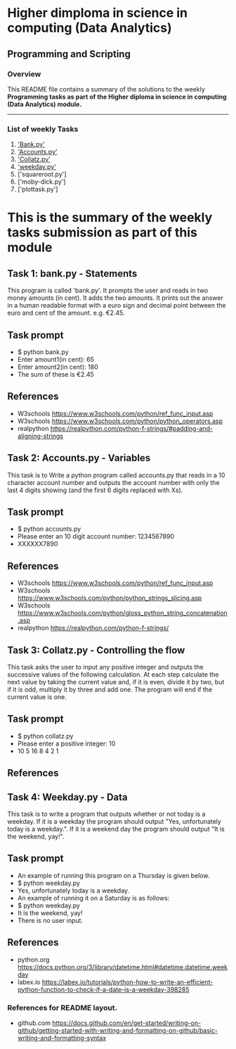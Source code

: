 # Higher dimploma in science in computing (Data Analytics)
## Programming and Scripting

### Overview
This README file contains a summary of the 
solutions to the weekly **Programming tasks as part of the Higher diploma in science in computing (Data Analytics) module.**

---

### List of weekly Tasks
1. ['Bank.py'](https://github.com/eannaforde/PANDS-/blob/main/Bank.py)
2. ['Accounts.py'](https://github.com/eannaforde/PANDS-/blob/main/Accounts.py)
3. ['Collatz.py'](https://github.com/eannaforde/PANDS-/blob/main/collatz.py)
4. ['weekday.py'](https://github.com/eannaforde/PANDS-/blob/main/weekday.py)
5. ['squareroot.py']
6. ['moby-dick.py']
7. ['plottask.py']


# This is the summary of the weekly tasks submission as part of this module

## Task 1: bank.py - Statements 
This program is called 'bank.py'. It prompts the user and reads in two money amounts (in cent). It adds the two amounts. It prints out the answer in a human readable format with a euro sign and decimal point between the euro and cent of the amount. e.g. €2.45.
## Task prompt
* $ python bank.py
* Enter amount1(in cent): 65
* Enter amount2(in cent): 180
* The sum of these is €2.45
## References
+ W3schools https://www.w3schools.com/python/ref_func_input.asp
+ W3schools https://www.w3schools.com/python/python_operators.asp
+ realpython https://realpython.com/python-f-strings/#padding-and-aligning-strings


## Task 2: Accounts.py - Variables
This task is to Write a python program called accounts.py that reads in a 10 character account number and outputs the account number with only the last 4 digits showing (and the first 6 digits replaced with Xs).

## Task prompt
* $ python accounts.py
* Please enter an 10 digit account number: 1234567890
* XXXXXX7890

## References
+ W3schools https://www.w3schools.com/python/ref_func_input.asp
+ W3schools https://www.w3schools.com/python/python_strings_slicing.asp
+ W3schools https://www.w3schools.com/python/gloss_python_string_concatenation.asp
+ realpython https://realpython.com/python-f-strings/

## Task 3: Collatz.py - Controlling the flow
This task asks the user to input any positive integer and outputs the successive values of the following calculation.
At each step calculate the next value by taking the current value and, if it is even, divide it by two, but if it is odd, multiply it by three and add one.
The program will end if the current value is one.

## Task prompt
* $ python collatz.py
* Please enter a positive integer: 10
* 10 5 16 8 4 2 1

## References

## Task 4: Weekday.py - Data
This task is to write a program that outputs whether or not today is a weekday. If it is a weekday the program should output "Yes, unfortunately today is a weekday.". If it is a weekend day the program should output "It is the weekend, yay!".

## Task prompt
* An example of running this program on a Thursday is given below.
* $ python weekday.py
* Yes, unfortunately today is a weekday.
* An example of running it on a Saturday is as follows:
* $ python weekday.py
* It is the weekend, yay!
* There is no user input.

## References
+ python.org https://docs.python.org/3/library/datetime.html#datetime.datetime.weekday
+ labex.io https://labex.io/tutorials/python-how-to-write-an-efficient-python-function-to-check-if-a-date-is-a-weekday-398285

### References for README layout.
* github.com https://docs.github.com/en/get-started/writing-on-github/getting-started-with-writing-and-formatting-on-github/basic-writing-and-formatting-syntax



